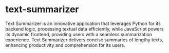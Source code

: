 # text-summarizer
Text Summarizer is an innovative application that leverages Python for its backend logic, processing textual data efficiently, while JavaScript powers its dynamic frontend, providing users with a seamless summarization experience. Text Summarizer delivers concise summaries of lengthy texts, enhancing productivity and comprehension for its users.
